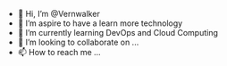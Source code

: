 - 👋 Hi, I’m @Vernwalker
- 👀 I’m aspire to have a learn more technology
- 🌱 I’m currently learning DevOps and Cloud Computing
- 💞️ I’m looking to collaborate on ...
- 📫 How to reach me ...

<!---
Vernwalker/Vernwalker is a ✨ special ✨ repository because its `README.md` (this file) appears on your GitHub profile.
You can click the Preview link to take a look at your changes.
--->

